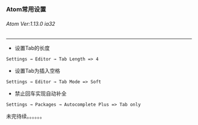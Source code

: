 ### Atom常用设置
###### Atom Ver:1.13.0 ia32
***

+ 设置Tab的长度
```
Settings → Editor → Tab Length => 4
```

+ 设置Tab为插入空格  
```
Settings → Editor → Tab Mode => Soft
```

+ 禁止回车实现自动补全
```
Settings → Packages → Autocomplete Plus => Tab only
```

未完待续。。。。。。
